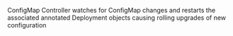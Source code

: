 ConfigMap Controller watches for ConfigMap changes and restarts the associated annotated Deployment objects causing rolling upgrades of new configuration
